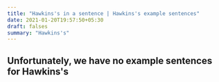 ```yaml
---
title: "Hawkins's in a sentence | Hawkins's example sentences"
date: 2021-01-20T19:57:50+05:30
draft: falses
summary: "Hawkins's"
---
```

## Unfortunately, we have no example sentences for Hawkins's                 
